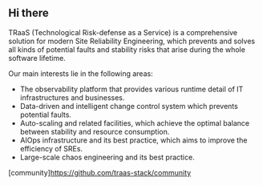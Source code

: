 ## Hi there

TRaaS (Technological Risk-defense as a Service) is a comprehensive solution for modern Site Reliability Engineering, which prevents and solves all kinds of potential faults and stability risks that arise during the whole software lifetime.

Our main interests lie in the following areas:
* The observability platform that provides various runtime detail of IT infrastructures and businesses.
* Data-driven and intelligent change control system which prevents potential faults.
* Auto-scaling and related facilities, which achieve the optimal balance between stability and resource consumption.
* AIOps infrastructure and its best practice, which aims to improve the efficiency of SREs.
* Large-scale chaos engineering and its best practice.

[community]https://github.com/traas-stack/community
